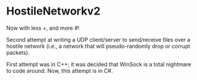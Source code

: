 HostileNetworkv2
================

Now with less +, and more #!

Second attempt at writing a UDP client/server to send/receive files over a hostile network (i.e., a network that
will pseudo-randomly drop or corrupt packets).

First attempt was in C++; it was decided that WinSock is a total nightmare to code around. Now, this attempt is in C#.
